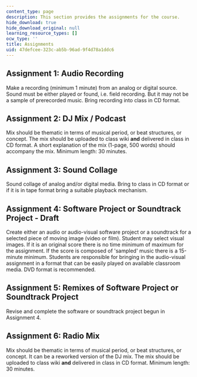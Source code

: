 ```yaml
---
content_type: page
description: This section provides the assignments for the course.
hide_download: true
hide_download_original: null
learning_resource_types: []
ocw_type: ''
title: Assignments
uid: 47defcee-323c-ab5b-96ad-9f4d78a1ddc6
---
```


Assignment 1: Audio Recording
-----------------------------

Make a recording (minimum 1 minute) from an analog or digital source. Sound must be either played or found, i.e. field recording. But it may not be a sample of prerecorded music. Bring recording into class in CD format.

Assignment 2: DJ Mix / Podcast
------------------------------

Mix should be thematic in terms of musical period, or beat structures, or concept. The mix should be uploaded to class wiki **and** delivered in class in CD format. A short explanation of the mix (1-page, 500 words) should accompany the mix. Minimum length: 30 minutes.

Assignment 3: Sound Collage
---------------------------

Sound collage of analog and/or digital media. Bring to class in CD format or if it is in tape format bring a suitable playback mechanism.

Assignment 4: Software Project or Soundtrack Project - Draft
------------------------------------------------------------

Create either an audio or audio-visual software project or a soundtrack for a selected piece of moving image (video or film). Student may select visual images. If it is an original score there is no time minimum of maximum for the assignment. If the score is composed of 'sampled' music there is a 15-minute minimum. Students are responsible for bringing in the audio-visual assignment in a format that can be easily played on available classroom media. DVD format is recommended.

Assignment 5: Remixes of Software Project or Soundtrack Project
---------------------------------------------------------------

Revise and complete the software or soundtrack project begun in Assignment 4.

Assignment 6: Radio Mix
-----------------------

Mix should be thematic in terms of musical period, or beat structures, or concept. It can be a reworked version of the DJ mix. The mix should be uploaded to class wiki **and** delivered in class in CD format. Minimum length: 30 minutes.